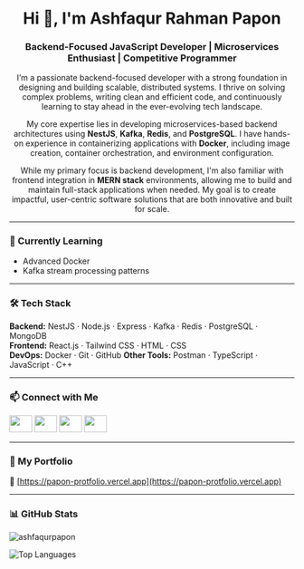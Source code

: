 <h1 align="center">Hi 👋, I'm Ashfaqur Rahman Papon</h1>

<h3 align="center">Backend-Focused JavaScript Developer | Microservices Enthusiast | Competitive Programmer</h3>

<p align="center">
I’m a passionate backend-focused developer with a strong foundation in designing and building scalable, distributed systems. I thrive on solving complex problems, writing clean and efficient code, and continuously learning to stay ahead in the ever-evolving tech landscape.
</p>

<p align="center">
My core expertise lies in developing microservices-based backend architectures using <b>NestJS</b>, <b>Kafka</b>, <b>Redis</b>, and <b>PostgreSQL</b>. I have hands-on experience in containerizing applications with <b>Docker</b>, including image creation, container orchestration, and environment configuration.
</p>

<p align="center">
While my primary focus is backend development, I'm also familiar with frontend integration in <b>MERN stack</b> environments, allowing me to build and maintain full-stack applications when needed. My goal is to create impactful, user-centric software solutions that are both innovative and built for scale.
</p>

---

### 🌱 Currently Learning

- Advanced Docker
- Kafka stream processing patterns

---

### 🛠️ Tech Stack

**Backend:** NestJS · Node.js · Express · Kafka · Redis · PostgreSQL · MongoDB  
**Frontend:** React.js · Tailwind CSS · HTML · CSS  
**DevOps:** Docker · Git · GitHub 
**Other Tools:** Postman  · TypeScript · JavaScript · C++

---

### 📫 Connect with Me

<p align="left">
  <a href="https://www.linkedin.com/in/ashfaqur-rahman-papon/" target="_blank"><img src="https://raw.githubusercontent.com/rahuldkjain/github-profile-readme-generator/master/src/images/icons/Social/linked-in-alt.svg" height="30" width="40"/></a>
  <a href="https://www.codechef.com/users/ar_papon" target="_blank"><img src="https://cdn.jsdelivr.net/npm/simple-icons@3.1.0/icons/codechef.svg" height="30" width="40"/></a>
  <a href="https://codeforces.com/profile/arp75" target="_blank"><img src="https://raw.githubusercontent.com/rahuldkjain/github-profile-readme-generator/master/src/images/icons/Social/codeforces.svg" height="30" width="40"/></a>
  <a href="https://leetcode.com/u/arpapon/" target="_blank"><img src="https://raw.githubusercontent.com/rahuldkjain/github-profile-readme-generator/master/src/images/icons/Social/leet-code.svg" height="30" width="40"/></a>
</p>

---

### 📂 My Portfolio
🔗 [https://papon-protfolio.vercel.app](https://papon-protfolio.vercel.app)

---

### 📊 GitHub Stats

<p align="left">
  <img src="https://github-readme-stats.vercel.app/api?username=ashfaqurpapon&show_icons=true&locale=en" alt="ashfaqurpapon" />
</p>
<p align="left">
  <img src="https://github-readme-stats.vercel.app/api/top-langs?username=ashfaqurpapon&show_icons=true&locale=en&layout=compact" alt="Top Languages" />
</p>
